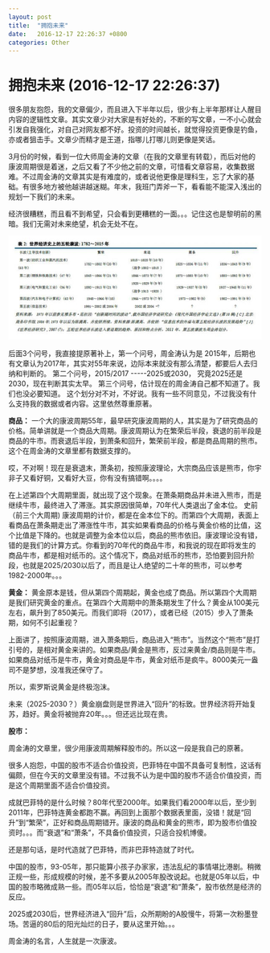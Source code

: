```yaml
---
layout: post
title:  "拥抱未来"
date:   2016-12-17 22:26:37 +0800
categories: Other
---
```

# 拥抱未来	(2016-12-17 22:26:37)

很多朋友抱怨，我的文章偏少，而且进入下半年以后，很少有上半年那样让人醒目内容的逻辑性文章。其实文章少对大家是有好处的，不断的写文章，一不小心就会引发自我强化，对自己对网友都不好。投资的时间越长，就觉得投资更像是钓鱼，亦或者狙击手。文章少而精才是王道，指哪儿打哪儿则更像是笑话。

3月份的时候，看到一位大师周金涛的文章（在我的文章里有转载），而后对他的康波周期很是着迷，之后又看了不少他之前的文章，可惜看文章容易，收集数据难。不过周金涛的文章其实是有难度的，或者说他更像是理科生，忘了大家的基础。有很多地方被他越讲越迷糊。年末，我班门弄斧一下，看看能不能深入浅出的规划一下我们的未来。

经济很糟糕，而且看不到希望，只会看到更糟糕的一面。。。记住这也是黎明前的黑暗。我们无需对未来绝望，机会无处不在。

![康波周期](../imgs/kangbo.png)

后面3个问号，我直接提原著补上，第一个问号，周金涛认为是 2015年，后期也有文章认为2017年，其实对55年来说，边际本来就没有那么清楚，都要后人去归纳和判断的。
第二个问号，2015/2017 -----2025或2030， 究竟2025还是2030，现在判断其实太早。
第三个问号，估计现在的周金涛自己都不知道了。我们也没必要知道。
这个划分对不对，不好说。我有一些不同意见，不过我没有什么支持我的数据或者内容。这里依然尊重原著。

**商品：**
一个大的康波周期55年，最早研究康波周期的人，其实是为了研究商品的价格。简单讲就是一个商品大周期。康波周期认为在繁荣后半段，衰退的前半段是商品的牛市。而衰退后半段，到萧条和回升，繁荣前半段，都是商品周期的熊市。这个在周金涛的文章里都有数据支撑的。

哎，不对啊！现在是衰退末，萧条初，按照康波理论，大宗商品应该是熊市，你宇非子又看好铜，又看好大豆，你有没有搞错啊。。。。

在上述第四个大周期里面，就出现了这个现象。在萧条期商品并未进入熊市，而是继续牛市，最终进入了滞涨。其实原因很简单，70年代人类退出了金本位。 史前（前三个大周期) 康波周期的计价，都是在金本位下的。而第四个大周期，表面上看商品在萧条期走出了滞涨性牛市，其实如果看商品的价格与黄金价格的比值，这个比值是下降的。也就是调整为金本位以后，商品的熊市依旧。康波理论没有错，错的是我们的计算方式。你看到的70年代的商品牛市，和我说的现在即将发生的商品牛市，都是相对纸币的。这个情况下，商品对纸币的熊市，恐怕要到回升阶段，也就是2025/2030以后了，而且是让人绝望的二十年的熊市，可以参考1982-2000年。。。

**黄金：**
黄金原本是钱，但从第四个周期起，黄金也成了商品。所以第四个大周期是我们研究黄金的重点。在第四个大周期中的萧条期发生了什么？黄金从100美元左右，飙升到了850美元。而我们即将（2017），或者已经（2015）步入了萧条期，如何不引起重视？

上面讲了，按照康波周期，进入萧条期后，商品进入“熊市”。当然这个“熊市”是打引号的，是相对黄金来讲的。如果商品/黄金是熊市，反过来黄金/商品则是牛市。 如果商品对纸币是牛市，黄金对商品是牛市，黄金对纸币是疯牛。8000美元一盎司不是梦想，没准我还保守了。

所以，索罗斯说黄金是终极泡沫。

未来（2025-2030？）黄金崩盘则是世界进入“回升”的标致。世界经济将开始复苏，趋好。黄金将被抛弃20年。。。但还远比现在贵。


**股市：**

周金涛的文章里，很少用康波周期解释股市的。所以这一段是我自己的原著。

很多人抱怨，中国的股市不适合价值投资，巴菲特在中国不具备可复制性，这话有偏颇，但在今天的文章里没有错。不过我不认为是中国的股市不适合价值投资，而是这个周期里面不适合价值投资。

成就巴菲特的是什么时候？80年代至2000年。如果我们看2000年以后，至少到2011年，巴菲特连黄金都跑不赢。再回到上面那个数据表里面，没错！就是“回升”到“繁荣”，正好和商品周期错开。康波的商品和黄金的熊市，即为股市价值投资时。。。而“衰退”和“萧条”，不具备价值投资，只适合投机博傻。

还是那句话，是时代造就了巴菲特，而非巴菲特造就了时代。

中国的股市，93-05年，那只能算小孩子办家家，违法乱纪的事情堪比港剧。稍微正规一些，形成规模的时候，差不多要从2005年股改说起。也就是05年以后，中国的股市略微成熟一些。而05年以后，恰恰是“衰退”和“萧条”，股市依然是经济的反应。

2025或2030后，世界经济进入“回升”后，众所期盼的A股慢牛，将第一次粉墨登场。苦逼的80后的阳光灿烂的日子，要从这里开始。。。


周金涛的名言，人生就是一次康波。